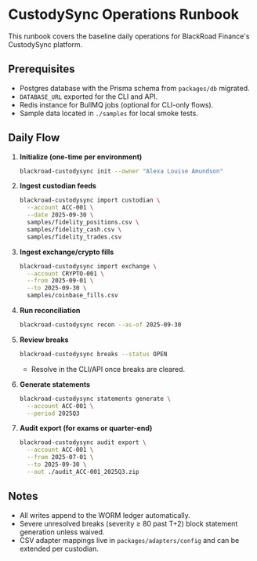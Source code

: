 # CustodySync Operations Runbook

This runbook covers the baseline daily operations for BlackRoad Finance's CustodySync platform.

## Prerequisites

- Postgres database with the Prisma schema from `packages/db` migrated.
- `DATABASE_URL` exported for the CLI and API.
- Redis instance for BullMQ jobs (optional for CLI-only flows).
- Sample data located in `./samples` for local smoke tests.

## Daily Flow

1. **Initialize (one-time per environment)**
   ```bash
   blackroad-custodysync init --owner "Alexa Louise Amundson"
   ```

2. **Ingest custodian feeds**
   ```bash
   blackroad-custodysync import custodian \
     --account ACC-001 \
     --date 2025-09-30 \
     samples/fidelity_positions.csv \
     samples/fidelity_cash.csv \
     samples/fidelity_trades.csv
   ```

3. **Ingest exchange/crypto fills**
   ```bash
   blackroad-custodysync import exchange \
     --account CRYPTO-001 \
     --from 2025-09-01 \
     --to 2025-09-30 \
     samples/coinbase_fills.csv
   ```

4. **Run reconciliation**
   ```bash
   blackroad-custodysync recon --as-of 2025-09-30
   ```

5. **Review breaks**
   ```bash
   blackroad-custodysync breaks --status OPEN
   ```
   - Resolve in the CLI/API once breaks are cleared.

6. **Generate statements**
   ```bash
   blackroad-custodysync statements generate \
     --account ACC-001 \
     --period 2025Q3
   ```

7. **Audit export (for exams or quarter-end)**
   ```bash
   blackroad-custodysync audit export \
     --account ACC-001 \
     --from 2025-07-01 \
     --to 2025-09-30 \
     --out ./audit_ACC-001_2025Q3.zip
   ```

## Notes

- All writes append to the WORM ledger automatically.
- Severe unresolved breaks (severity ≥ 80 past T+2) block statement generation unless waived.
- CSV adapter mappings live in `packages/adapters/config` and can be extended per custodian.
